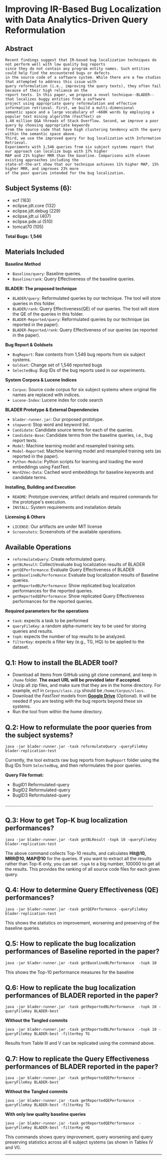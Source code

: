 
# Improving IR-Based Bug Localization with Data Analytics-Driven Query Reformulation


Abstract
------------------------------------------------------
```
Recent findings suggest that IR-based bug localization techniques do not perform well with low quality bug reports 
since they do not contain any program entity names. Such entities could help find the encountered bugs or defects 
in the source code of a software system. While there are a few studies that attempted to address this issue with 
query reformulation (i.e., improving the query texts), they often fail because of their high reliance on the 
report texts. In this paper, we propose a novel technique--BLADER--that localizes buggy entities from a software 
project using appropriate query reformulation and effective information retrieval. First, we build a multi-dimensional 
semantic space and a large vocabulary of ~660K words by employing a popular text mining algorithm (FastText) on 
1.40 million Q&A threads of Stack Overflow. Second, we improve a poor query by choosing appropriate keywords 
from the source code that have high clustering tendency with the query within the semantic space above.
Third, we use the improved query for bug localization with Information Retrieval. 
Experiments with 1,546 queries from six subject systems report that our approach can localize bugs with 17% higher 
MAP and 21% higher MRR than the baseline. Comparisons with eleven existing approaches including the 
state-of-the-art show that our technique achieves 11% higher MAP, 15% higher MRR, and improves 23% more 
of the poor queries intended for the bug localization.
```

Subject Systems (6):
-------------------------------------------------------
- ecf (163)
- eclipse.jdt.core (132)
- eclipse.jdt.debug (229)
- eclipse.jdt.ui (407)
- eclipse.pde.ui (510)
- tomcat70 (105)

**Total Bugs: 1,546**

Materials Included
-------------------------------------------------------
**Baseline Method**

- ```Baseline/query```: Baseline queries.
- ```Baseline/rank```: Query Effectiveness of the baseline queries.


**BLADER: The proposed technique**

- ```BLADER/query```: Reformulated queries by our technique. The tool will store queries in this folder.
- ```BLADER/rank```: Query Effectiveness(QE) of our queries. The tool will store the QE of the queries in this folder.
- ```BLADER-Reported/query```: Reformulated queries by our technique (as reported in the paper).
- ```BLADER-Reported/rank```: Query Effectiveness of our queries (as reported in the paper).


**Bug Report & Goldsets**

- ```BugReport```: Raw contents from 1,546 bug reports from six subject systems.
- ```Goldset```: Change set of 1,546 reported bugs
- ```SelectedBug```: Bug IDs of the bug reports used in our experiments.


**System Corpora & Lucene Indices**

- ```Corpus```: Source code corpus for six subject systems where original file names are replaced with indices.
- ```Lucene-Index```: Lucene index for code search

**BLADER Prototype & External Dependencies**

- ```blader-runner.jar```: Our proposed prototype.
- ```stopword```: Stop word and keyword list.
- ```Candidate```: Candidate source terms for each of the queries. 
- ```Candidate-Base```: Candidate terms from the baseline queries, i.e., bug report texts.
- ```Model```: Machine learning model and resampled training sets.
- ```Model-Reported```: Machine learning model and resampled training sets (as reported in the paper).
- ```Python-Module```: Python scripts for learning and loading the word embeddings using FastText.
- ```Word2Vec-Data```: Cached word embeddings for baseline keywords and candidate terms.

**Installing, Building and Execution**

- ```README```: Prototype overview, artifact details and required commands for the prototype's execution.
- ```INSTALL```: System requirements and installation details

**Licensing & Others**

- ```LICENSE```: Our artifacts are under MIT license
- ```Screenshots```: Screenshots of the available operations.

Available Operations
------------------------------------------------------------

- ```reformulateQuery```: Create reformulated query.
- ```getBLResult```: Collect/evaluate bug localization results of BLADER
- ```getQEPerformance```: Evaluate Query Effectiveness of BLADER
- ```getBaselineBLPerformance```: Evaluate bug localization results of Baseline queries.
- ```getReportedBLPerformance```: Show replicated bug localization performances for the reported queries.
- ```getReportedQEPerformance```: Show replicated Query Effectiveness performances for the reported queries.

**Required parameters for the operations**

- ```task```: expects a task to be performed
- ```queryFileKey```: a random alpha-numeric key to be used for storing queries and results.
- ```topk```: expects the number of top results to be analyzed.
- ```filterKey```: expects a filter key (e.g., TG, HQ) to be applied to the dataset.


Q.1: How to install the BLADER tool?
------------------------------------------------------

- Download all items from GitHub using git clone command, and keep in ```/home``` folder. **The exact URL will be provided later if accepted**.
- Unzip all zip files, and make sure that they are in the home directory. For example, ecf in ```Corpus/class.zip``` should be ```/home/Corpus/class```.
- Download the *FastText* models from [**Google Drive**](https://goo.gl/unZG9K) (Optional). It will be needed if you are testing with the bug reports beyond these six systems.
- Run the tool from within the home directory.


Q.2: How to reformulate the poor queries from the subject systems?
------------------------------------------------------
```
java -jar blader-runner.jar -task reformulateQuery -queryFileKey blader-replication-test
```

Currently, the tool extracts raw bug reports from ```BugReport``` folder using the Bug IDs from ```SelectedBug```, and then reformulates the poor queries.

**Query File format:**

- BugID1	Reformulated-query
- BugID2	Reformulated-query
- BugID3	Reformulated-query

......................................................................................................................

Q.3: How to get Top-K bug localization performances?
----------------------------------------------------------------
```
java -jar blader-runner.jar -task getBLResult -topk 10 -queryFileKey blader-replication-test
```

The above command collects Top-10 results, and calculates **Hit@10, MRR@10, MAP@10** for the queries. 
If you want to extract all the results rather than Top-K only, you can set ```-topk``` to a big number, 100000 to get all the results. 
This provides the ranking of all source code files for each given query.


Q.4: How to determine Query Effectiveness (QE) performances?
-----------------------------------------------------------------
```
java -jar blader-runner.jar -task getQEPerformance -queryFileKey blader-replication-test
```
This shows the statistics on improvement, worsening and preserving of the baseline queries.


Q.5: How to replicate the bug localization performances of Baseline reported in the paper?
--------------------------------------------------------------------------------------------
```
java -jar blader-runner.jar -task getBaselineBLPerformance  -topk 10 
```
This shows the Top-10 performance measures for the baseline

Q.6: How to replicate the bug localization performances of BLADER reported in the paper?
-------------------------------------------------------------------------------------
```
java -jar blader-runner.jar -task getReportedBLPerformance  -topk 10 -queryFileKey BLADER-best
```
**Without the Tangled commits**
```
java -jar blader-runner.jar -task getReportedBLPerformance  -topk 10 -queryFileKey BLADER-best -filterKey TG
```
Results from Table III and V can be replicated using the command above.

Q.7: How to replicate the Query Effectiveness performances of BLADER reported in the paper?
-------------------------------------------------------------------------------------
```
java -jar blader-runner.jar -task getReportedQEPerformance  -queryFileKey BLADER-best
```
**Without the Tangled commits**
```
java -jar blader-runner.jar -task getReportedQEPerformance  -queryFileKey BLADER-best -filterKey TG
```
**With only low quality baseline queries**
```
java -jar blader-runner.jar -task getReportedQEPerformance  -queryFileKey BLADER-best -filterKey HQ
```
This commands shows query improvement, query worsening and query preserving statistics across all 6 subject systems (as shown in Tables IV and VI).


-------------------------------------------------------------------------------------
